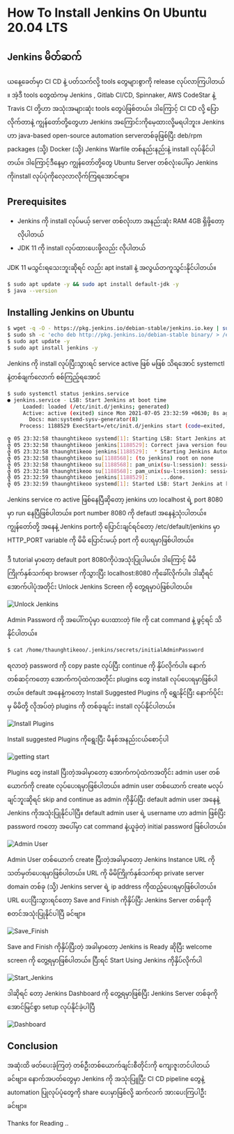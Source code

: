 <h1>How To Install Jenkins On Ubuntu 20.04 LTS</h1>

<h2> Jenkins မိတ်ဆက် </h2>
<p> ယနေ့ခေတ်မှာ CI CD နဲ့ ပတ်သက်လို့ tools တွေများစွာကို release လုပ်လာကြပါတယ် ။ အဲ့ဒီ tools တွေထဲကမှ Jenkins , Gitlab CI/CD, Spinnaker, AWS CodeStar နဲ့ Travis CI တို့ဟာ အသုံးအများဆုံး tools တွေပဲဖြစ်တယ်။ ဒါကြောင့် CI CD လို့ ပြောလိုက်တာနဲ့ ကျွန်တော်တို့တွေဟာ Jenkins အကြောင်းကိုမေ့ထားလို့မရပါဘူး။ Jenkins ဟာ java-based open-source automation serverတစ်ခုဖြစ်ပြီး deb/rpm packages (သို့) Docker (သို့) Jenkins Warfile တစ်နည်းနည်းနဲ့ install လုပ်နိုင်ပါတယ်။ ဒါကြောင့်ဒီနေ့မှာ ကျွန်တော်တို့တွေ Ubuntu Server တစ်လုံးပေါ်မှာ Jenkins ကိုinstall လုပ်ပုံကိုလေ့လာလိုက်ကြရအောင်ဗျာ။
</p>

<h2> Prerequisites </h2>
<ul>
  <li> Jenkins ကို install လုပ်မယ့် server တစ်လုံးဟာ အနည်းဆုံး RAM 4GB ရှိဖို့တော့လိုပါတယ်</li>
  <li> JDK 11 ကို install လုပ်ထားပေးဖို့လည်း လိုပါတယ်</li>
</ul>

<p> JDK 11 မသွင်းရသေးဘူးဆိုရင် လည်း apt install နဲ့ အလွယ်တကူသွင်းနိုင်ပါတယ်။ </p>

```bash
$ sudo apt update -y && sudo apt install default-jdk -y
$ java --version
```

<h2> Installing Jenkins on Ubuntu </h2>

```bash
$ wget -q -O - https://pkg.jenkins.io/debian-stable/jenkins.io.key | sudo apt-key add -
$ sudo sh -c 'echo deb http://pkg.jenkins.io/debian-stable binary/ > /etc/apt/sources.list.d/jenkins.list'
$ sudo apt update -y
$ sudo apt install jenkins -y
```
<p> Jenkins ကို install လုပ်ပြီးသွားရင် service active ဖြစ် မဖြစ် သိရအောင် systemctl နဲ့တစ်ချက်လောက် စစ်ကြည့်ရအောင်</p>

```bash
$ sudo systemctl status jenkins.service
● jenkins.service - LSB: Start Jenkins at boot time
     Loaded: loaded (/etc/init.d/jenkins; generated)
     Active: active (exited) since Mon 2021-07-05 23:32:59 +0630; 8s ago
       Docs: man:systemd-sysv-generator(8)
    Process: 1188529 ExecStart=/etc/init.d/jenkins start (code=exited, status=0/SUCCESS)

ဇူ 05 23:32:58 thaunghtikeoo systemd[1]: Starting LSB: Start Jenkins at boot time...
ဇူ 05 23:32:58 thaunghtikeoo jenkins[1188529]: Correct java version found
ဇူ 05 23:32:58 thaunghtikeoo jenkins[1188529]:  * Starting Jenkins Automation Server jenkins
ဇူ 05 23:32:58 thaunghtikeoo su[1188568]: (to jenkins) root on none
ဇူ 05 23:32:58 thaunghtikeoo su[1188568]: pam_unix(su-l:session): session opened for user jenkins by (uid=0)
ဇူ 05 23:32:58 thaunghtikeoo su[1188568]: pam_unix(su-l:session): session closed for user jenkins
ဇူ 05 23:32:59 thaunghtikeoo jenkins[1188529]:    ...done.
ဇူ 05 23:32:59 thaunghtikeoo systemd[1]: Started LSB: Start Jenkins at boot time.
```
<p> Jenkins service က active ဖြစ်နေပြီဆိုတော့ jenkins ဟာ localhost ရဲ့ port 8080 မှာ run နေပြီဖြစ်ပါတယ်။ port number 8080 ကို defautl အနေနဲ့သုံးပါတယ်။ ကျွန်တော်တို့ အနေနဲ့ Jenkins portကို ပြောင်းချင်ရင်တော့ /etc/default/jenkins မှာ HTTP_PORT variable ကို မိမိ ပြောင်းမယ့် port ကို ပေးရမှာဖြစ်ပါတယ်။ </p>

<p> ဒီ tutorial မှာတော့ default port 8080ကိုပဲအသုံးပြုပါမယ်။ ဒါကြောင့် မိမိကြိုက်နှစ်သက်ရာ browser ကိုသွားပြီး localhost:8080 ကိုခေါ်လိုက်ပါ။ ဒါဆိုရင် အောက်ပါပုံအတိုင်း Unlock Jenkins Screen ကို တွေ့ရမှာပဲဖြစ်ပါတယ်။</p>

![Unlock Jenkins](/assets/unlock.png)

<p> Admin Password ကို အပေါ်ကပုံမှာ ပေးထားတဲ့ file ကို cat command နဲ့ ဖွင့်ရင် သိနိုင်ပါတယ်။ </p>

```bash
$ cat /home/thaunghtikeoo/.jenkins/secrets/initialAdminPassword
```
<p> ရလာတဲ့ password ကို copy paste လုပ်ပြီး continue ကို နှိပ်လိုက်ပါ။ နောက်တစ်ဆင့်ကတော့ အောက်ကပုံထဲကအတိုင်း plugins တွေ install လုပ်ပေးရမှာဖြစ်ပါတယ်။ default အနေနဲ့ကတော့ Install Suggested Plugins ကို ရွှေးနိုင်ပြီး နောက်ပိုင်းမှ မိမိတို့ လိုအပ်တဲ့ plugins ကို တစ်ခုချင်း install လုပ်နိုင်ပါတယ်။ </p>

![Install Plugins](/assets/plugins.png)

<p> Install suggested Plugins ကိုရွေးပြီး မိနစ်အနည်းငယ်စောင့်ပါ </p>

![getting start](/assets/getting_start.png)

<p> Plugins တွေ install ပြီးတဲ့အခါမှာတော့ အောက်ကပုံထဲကအတိုင်း admin user တစ်ယောက်ကို create လုပ်ပေးရမှာဖြစ်ပါတယ်။ admin user တစ်ယောက် create မလုပ်ချင်ဘူးဆိုရင် skip and continue as admin ကိုနှိပ်ပြီး default admin user အနေနဲ့ Jenkins ကိုအသုံးပြုနိုင်ပါပြီ။ default admin user ရဲ့ username ဟာ admin ဖြစ်ပြီး password  ကတော့ အပေါ်မှာ cat command နဲ့ယူခဲ့တဲ့ initial password ဖြစ်ပါတယ်။</p>
  
![Admin User](/assets/create_admin.png)

<p> Admin User တစ်ယောက် create ပြီးတဲ့အခါမှာတော့ Jenkins Instance URL ကို သတ်မှတ်ပေးရမှာဖြစ်ပါတယ်။ URL ကို မိမိကြိုက်နှစ်သက်ရာ private server domain တစ်ခု (သို့) Jenkins server ရဲ့ ip address ကိုထည့်ပေးရမှာဖြစ်ပါတယ်။ URL ပေးပြီးသွားရင်တော့ Save and Finish ကိုနှိပ်ပြီး Jenkins Server တစ်ခုကို စတင်အသုံးပြုနိုင်ပါပြီ ခင်ဗျာ။ </p>

![Save_Finish](/assets/save_finish.png)
  
<p> Save and Finish ကိုနှိပ်ပြီးတဲ့ အခါမှာတော့ Jenkins is Ready ဆိုပြီး welcome screen ကို တွေ့ရမှာဖြစ်ပါတယ်။ ပြီးရင် Start Using Jenkins ကိုနှိပ်လိုက်ပါ </p>
  
![Start_Jenkins](/assets/ready.png)

<p> ဒါဆိုရင် တော့ Jenkins Dashboard ကို တွေ့ရမှာဖြစ်ပြီး Jenkins Server တစ်ခုကို အောင်မြင်စွာ setup လုပ်နိုင်ခဲ့ပါပြီ </p>

![Dashboard](/assets/dashboard.png)

<h2> Conclusion </h2>

<p> အဆုံးထိ ဖတ်ပေးခဲ့ကြတဲ့ တစ်ဦးတစ်ယောက်ချင်းစီတိုင်းကို ကျေးဇူးတင်ပါတယ် ခင်ဗျာ။ နောက်အပတ်တွေမှာ Jenkins ကို အသုံးပြူပြီး CI CD pipeline တွေနဲ့ automation ပြုလုပ်ပုံတွေကို share ပေးမှာဖြစ်လို့ ဆက်လက် အားပေးကြပါဦး ခင်ဗျာ။ </p>

<p> Thanks for Reading .. </p>





  
 


